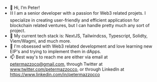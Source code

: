 - 👋 Hi, I’m Peter!
- ⛓️ I am a senior developer with a passion for Web3 related projets. I specialize in creating user-friendly and efficient applicatiosn for blockchain related ventures, but I can handle pretty much any sort of project.
- 🥞 My current tech stack is: NextJS, Tailwindcss, Typescript, Solidty, Viem/Wagmi, and much more.
- 💞️ I'm obsessed with Web3 related development and love learning new EIP's and trying to implement them in dApps.
- 📫 Best way's to reach me are either via email at petermazzoco@gmail.com, through Twitter at www.twitter.com/petermazzocco, or through LinkedIn at https://www.linkedin.com/in/petermazzocco
